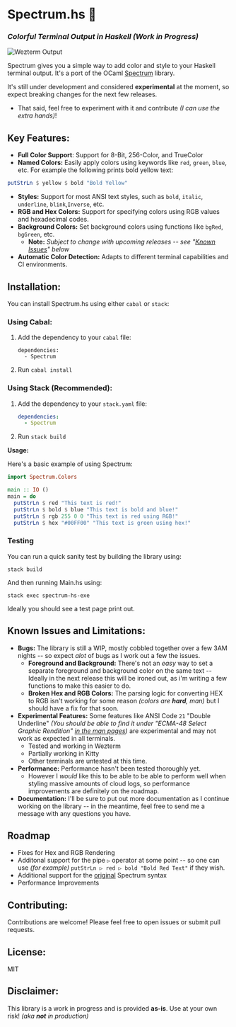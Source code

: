 # Spectrum.hs 🎨
### _Colorful Terminal Output in Haskell (Work in Progress)_

![Wezterm Output](https://github.com/user-attachments/assets/e4308a50-784e-4009-917f-af317b7a4450)


Spectrum gives you a simple way to add color and style to your Haskell terminal output. It's a port of the OCaml [Spectrum](https://ocaml.org/p/spectrum/0.6.0) library.

It's still under development and considered **experimental** at the moment, so expect breaking changes for the next few releases.
* That said, feel free to experiment with it and contribute _(I can use the extra hands)_!

## Key Features:

* **Full Color Support**: Support for 8-Bit, 256-Color, and TrueColor
* **Named Colors:** Easily apply colors using keywords like `red`, `green`, `blue`, etc. For example the following prints bold yellow text: 
```haskell
putStrLn $ yellow $ bold "Bold Yellow"
```
* **Styles:** Support for most ANSI text styles, such as `bold`, `italic`, `underline`, `blink`,`Inverse`, etc.
* **RGB and Hex Colors:** Support for specifying colors using RGB values and hexadecimal codes.
* **Background Colors:** Set background colors using functions like `bgRed`, `bgGreen`, etc.
  * **Note:** _Subject to change with upcoming releases -- see "[Known Issues](https://github.com/StratusQuo/Spectrum.hs/edit/experimentFour/README.md#known-issues-and-limitations)" below_ 
* **Automatic Color Detection:** Adapts to different terminal capabilities and CI environments.

## Installation:

You can install Spectrum.hs using either `cabal` or `stack`:

### Using Cabal:

1. Add the dependency to your `cabal` file:
   ```cabal
   dependencies:
     - Spectrum
   ```
2. Run `cabal install`

### Using Stack (Recommended):

1. Add the dependency to your `stack.yaml` file:
   ```yaml
   dependencies:
     - Spectrum
   ```
2. Run `stack build`

**Usage:**

Here's a basic example of using Spectrum:

```haskell
import Spectrum.Colors

main :: IO ()
main = do
  putStrLn $ red "This text is red!"
  putStrLn $ bold $ blue "This text is bold and blue!"
  putStrLn $ rgb 255 0 0 "This text is red using RGB!"
  putStrLn $ hex "#00FF00" "This text is green using hex!"
```

### Testing

You can run a quick sanity test by building the library using:

```
stack build
```

And then running Main.hs using:

```
stack exec spectrum-hs-exe
```

Ideally you should see a test page print out.

## Known Issues and Limitations:

* **Bugs:** The library is still a WIP, mostly cobbled together over a few 3AM nights -- so expect *alot* of bugs as I work out a few the issues.
  * **Foreground and Background:** There's not an *easy* way to set a separate foreground and background color on the same text -- Ideally in the next release this will be ironed out, as i'm writing a few functions to make this easier to do.
  * **Broken Hex and RGB Colors:** The parsing logic for converting HEX to RGB isn't working for some reason _(colors are **hard**, man)_ but I should have a fix for that soon.
* **Experimental Features:** Some features like ANSI Code `21` "Double Underline" _(You should be able to find it under _"ECMA-48 Select Graphic Rendition"_ [in the man pages](https://man7.org/linux/man-pages/man4/console_codes.4.html))_ are experimental and may not work as expected in all terminals.
  * Tested and working in Wezterm
  * Partially working in Kitty
  * Other terminals are untested at this time.
* **Performance:** Performance hasn't been tested thoroughly yet.
  * However I _would_ like this to be able to be able to perform well when styling massive amounts of cloud logs, so performance improvements are definitely on the roadmap.
* **Documentation:** I'll be sure to put out more documentation as I continue working on the library -- in the meantime, feel free to send me a message with any questions you have.

## Roadmap

* Fixes for Hex and RGB Rendering
* Additonal support for the pipe `▷` operator at some point -- so one can use _(for example)_ `putStrLn ▷ red ▷ bold "Bold Red Text"` if they wish.
* Additional support for the [original](https://ocaml.org/p/spectrum/0.6.0) Spectrum syntax
* Performance Improvements 

## Contributing:

Contributions are welcome! Please feel free to open issues or submit pull requests.

## License:

MIT

## Disclaimer:

This library is a work in progress and is provided **as-is**. Use at your own risk! _(aka **not** in production)_
